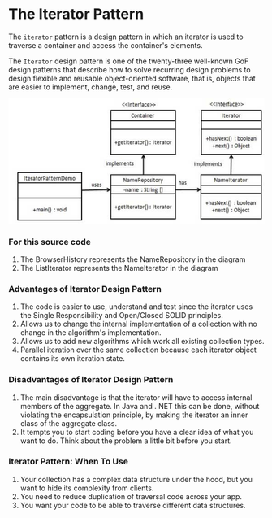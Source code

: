 # **The Iterator Pattern**
The `iterator` pattern is a design pattern in which an iterator is used to traverse a container and access the container's elements.

The `Iterator` design pattern is one of the twenty-three well-known GoF design patterns that describe how to solve recurring design problems to design flexible and reusable object-oriented software, that is, objects that are easier to implement, change, test, and reuse.

![img_1.png](img_1.png)

### For this source code
1) The BrowserHistory represents the NameRepository in the diagram
2) The ListIterator represents the NameIterator in the diagram

### Advantages of Iterator Design Pattern
1) The code is easier to use, understand and test since the iterator uses the Single Responsibility and Open/Closed SOLID principles.
2) Allows us to change the internal implementation of a collection with no change in the algorithm's implementation.
3) Allows us to add new algorithms which work all existing collection types.
4) Parallel iteration over the same collection because each iterator object contains its own iteration state.

### Disadvantages of Iterator Design Pattern
1) The main disadvantage is that the iterator will have to access internal members of the aggregate. In Java and . NET this can be done, without violating the encapsulation principle, by making the iterator an inner class of the aggregate class.
2) It tempts you to start coding before you have a clear idea of what you want to do. Think about the problem a little bit before you start.

### Iterator Pattern: When To Use
1) Your collection has a complex data structure under the hood, but you want to hide its complexity from clients.
2) You need to reduce duplication of traversal code across your app.
3) You want your code to be able to traverse different data structures.
